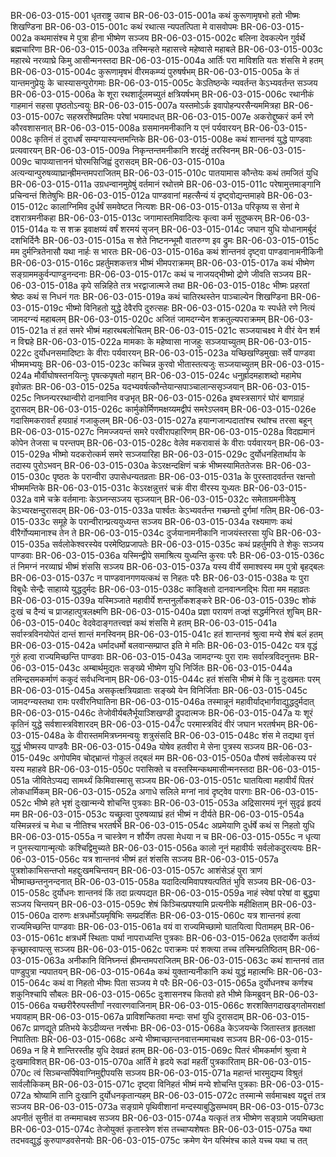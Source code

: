 BR-06-03-015-001	धृतराष्ट्र उवाच
BR-06-03-015-001a	कथं कुरूणामृषभो हतो भीष्मः शिखण्डिना
BR-06-03-015-001c	कथं रथात्स न्यपतत्पिता मे वासवोपमः
BR-06-03-015-002a	कथमासंश्च मे पुत्रा हीना भीष्मेण सञ्जय
BR-06-03-015-002c	बलिना देवकल्पेन गुर्वर्थे ब्रह्मचारिणा
BR-06-03-015-003a	तस्मिन्हते महासत्त्वे महेष्वासे महाबले
BR-06-03-015-003c	महारथे नरव्याघ्रे किमु आसीन्मनस्तदा
BR-06-03-015-004a	आर्तिः परा माविशति यतः शंससि मे हतम्
BR-06-03-015-004c	कुरूणामृषभं वीरमकम्प्यं पुरुषर्षभम्
BR-06-03-015-005a	के तं यान्तमनुप्रेयुः के चास्यासन्पुरोगमाः
BR-06-03-015-005c	केऽतिष्ठन्के न्यवर्तन्त केऽभ्यवर्तन्त सञ्जय
BR-06-03-015-006a	के शूरा रथशार्दूलमच्युतं क्षत्रियर्षभम्
BR-06-03-015-006c	रथानीकं गाहमानं सहसा पृष्ठतोऽन्वयुः
BR-06-03-015-007a	यस्तमोऽर्क इवापोहन्परसैन्यममित्रहा
BR-06-03-015-007c	सहस्ररश्मिप्रतिमः परेषां भयमादधत्
BR-06-03-015-007e	अकरोद्दुष्करं कर्म रणे कौरवशासनात्
BR-06-03-015-008a	ग्रसमानमनीकानि य एनं पर्यवारयन्
BR-06-03-015-008c	कृतिनं तं दुराधर्षं सम्यग्यास्यन्तमन्तिके
BR-06-03-015-008e	कथं शान्तनवं युद्धे पाण्डवाः प्रत्यवारयन्
BR-06-03-015-009a	निकृन्तन्तमनीकानि शरदंष्ट्रं तरस्विनम्
BR-06-03-015-009c	चापव्यात्ताननं घोरमसिजिह्वं दुरासदम्
BR-06-03-015-010a	अत्यन्यान्पुरुषव्याघ्रान्ह्रीमन्तमपराजितम्
BR-06-03-015-010c	पातयामास कौन्तेयः कथं तमजितं युधि
BR-06-03-015-011a	उग्रधन्वानमुग्रेषुं वर्तमानं रथोत्तमे
BR-06-03-015-011c	परेषामुत्तमाङ्गानि प्रचिन्वन्तं शितेषुभिः
BR-06-03-015-012a	पाण्डवानां महत्सैन्यं यं दृष्ट्वोद्यन्तमाहवे
BR-06-03-015-012c	कालाग्निमिव दुर्धर्षं समवेष्टत नित्यशः
BR-06-03-015-013a	परिकृष्य स सेनां मे दशरात्रमनीकहा
BR-06-03-015-013c	जगामास्तमिवादित्यः कृत्वा कर्म सुदुष्करम्
BR-06-03-015-014a	यः स शक्र इवाक्षय्यं वर्षं शरमयं सृजन्
BR-06-03-015-014c	जघान युधि योधानामर्बुदं दशभिर्दिनैः
BR-06-03-015-015a	स शेते निष्टनन्भूमौ वातरुग्ण इव द्रुमः
BR-06-03-015-015c	मम दुर्मन्त्रितेनासौ यथा नार्हः स भारतः
BR-06-03-015-016a	कथं शान्तनवं दृष्ट्वा पाण्डवानामनीकिनी
BR-06-03-015-016c	प्रहर्तुमशकत्तत्र भीष्मं भीमपराक्रमम्
BR-06-03-015-017a	कथं भीष्मेण सङ्ग्राममकुर्वन्पाण्डुनन्दनाः
BR-06-03-015-017c	कथं च नाजयद्भीष्मो द्रोणे जीवति सञ्जय
BR-06-03-015-018a	कृपे सन्निहिते तत्र भरद्वाजात्मजे तथा
BR-06-03-015-018c	भीष्मः प्रहरतां श्रेष्ठः कथं स निधनं गतः
BR-06-03-015-019a	कथं चातिरथस्तेन पाञ्चाल्येन शिखण्डिना
BR-06-03-015-019c	भीष्मो विनिहतो युद्धे देवैरपि दुरुत्सहः
BR-06-03-015-020a	यः स्पर्धते रणे नित्यं जामदग्न्यं महाबलम्
BR-06-03-015-020c	अजितं जामदग्न्येन शक्रतुल्यपराक्रमम्
BR-06-03-015-021a	तं हतं समरे भीष्मं महारथबलोचितम्
BR-06-03-015-021c	सञ्जयाचक्ष्व मे वीरं येन शर्म न विद्महे
BR-06-03-015-022a	मामकाः के महेष्वासा नाजहुः सञ्जयाच्युतम्
BR-06-03-015-022c	दुर्योधनसमादिष्टाः के वीराः पर्यवारयन्
BR-06-03-015-023a	यच्छिखण्डिमुखाः सर्वे पाण्डवा भीष्ममभ्ययुः
BR-06-03-015-023c	कच्चिन्न कुरवो भीतास्तत्यजुः सञ्जयाच्युतम्
BR-06-03-015-024a	मौर्वीघोषस्तनयित्नुः पृषत्कपृषतो महान्
BR-06-03-015-024c	धनुर्ह्रादमहाशब्दो महामेघ इवोन्नतः
BR-06-03-015-025a	यदभ्यवर्षत्कौन्तेयान्सपाञ्चालान्ससृञ्जयान्
BR-06-03-015-025c	निघ्नन्पररथान्वीरो दानवानिव वज्रभृत्
BR-06-03-015-026a	इष्वस्त्रसागरं घोरं बाणग्राहं दुरासदम्
BR-06-03-015-026c	कार्मुकोर्मिणमक्षय्यमद्वीपं समरेऽप्लवम्
BR-06-03-015-026e	गदासिमकरावर्तं हयग्राहं गजाकुलम्
BR-06-03-015-027a	हयान्गजान्पदातांश्च रथांश्च तरसा बहून्
BR-06-03-015-027c	निमज्जयन्तं समरे परवीरापहारिणम्
BR-06-03-015-028a	विदह्यमानं कोपेन तेजसा च परन्तपम्
BR-06-03-015-028c	वेलेव मकरावासं के वीराः पर्यवारयन्
BR-06-03-015-029a	भीष्मो यदकरोत्कर्म समरे सञ्जयारिहा
BR-06-03-015-029c	दुर्योधनहितार्थाय के तदास्य पुरोऽभवन्
BR-06-03-015-030a	केऽरक्षन्दक्षिणं चक्रं भीष्मस्यामिततेजसः
BR-06-03-015-030c	पृष्ठतः के परान्वीरा उपासेधन्यतव्रताः
BR-06-03-015-031a	के पुरस्तादवर्तन्त रक्षन्तो भीष्ममन्तिके
BR-06-03-015-031c	केऽरक्षन्नुत्तरं चक्रं वीरा वीरस्य युध्यतः
BR-06-03-015-032a	वामे चक्रे वर्तमानाः केऽघ्नन्सञ्जय सृञ्जयान्
BR-06-03-015-032c	समेताग्रमनीकेषु केऽभ्यरक्षन्दुरासदम्
BR-06-03-015-033a	पार्श्वतः केऽभ्यवर्तन्त गच्छन्तो दुर्गमां गतिम्
BR-06-03-015-033c	समूहे के परान्वीरान्प्रत्ययुध्यन्त सञ्जय
BR-06-03-015-034a	रक्ष्यमाणः कथं वीरैर्गोप्यमानाश्च तेन ते
BR-06-03-015-034c	दुर्जयानामनीकानि नाजयंस्तरसा युधि
BR-06-03-015-035a	सर्वलोकेश्वरस्येव परमेष्ठिप्रजापतेः
BR-06-03-015-035c	कथं प्रहर्तुमपि ते शेकुः सञ्जय पाण्डवाः
BR-06-03-015-036a	यस्मिन्द्वीपे समाश्रित्य युध्यन्ति कुरवः परैः
BR-06-03-015-036c	तं निमग्नं नरव्याघ्रं भीष्मं शंससि सञ्जय
BR-06-03-015-037a	यस्य वीर्ये समाश्वस्य मम पुत्रो बृहद्बलः
BR-06-03-015-037c	न पाण्डवानगणयत्कथं स निहतः परैः
BR-06-03-015-038a	यः पुरा विबुधैः सेन्द्रैः साहाय्ये युद्धदुर्मदः
BR-06-03-015-038c	काङ्क्षितो दानवान्घ्नद्भिः पिता मम महाव्रतः
BR-06-03-015-039a	यस्मिञ्जाते महावीर्ये शन्तनुर्लोकशङ्करे
BR-06-03-015-039c	शोकं दुःखं च दैन्यं च प्राजहात्पुत्रलक्ष्मणि
BR-06-03-015-040a	प्रज्ञा परायणं तज्ज्ञं सद्धर्मनिरतं शुचिम्
BR-06-03-015-040c	वेदवेदाङ्गतत्त्वज्ञं कथं शंससि मे हतम्
BR-06-03-015-041a	सर्वास्त्रविनयोपेतं दान्तं शान्तं मनस्विनम्
BR-06-03-015-041c	हतं शान्तनवं श्रुत्वा मन्ये शेषं बलं हतम्
BR-06-03-015-042a	धर्मादधर्मो बलवान्सम्प्राप्त इति मे मतिः
BR-06-03-015-042c	यत्र वृद्धं गुरुं हत्वा राज्यमिच्छन्ति पाण्डवाः
BR-06-03-015-043a	जामदग्न्यः पुरा रामः सर्वास्त्रविदनुत्तमः
BR-06-03-015-043c	अम्बार्थमुद्यतः सङ्ख्ये भीष्मेण युधि निर्जितः
BR-06-03-015-044a	तमिन्द्रसमकर्माणं ककुदं सर्वधन्विनाम्
BR-06-03-015-044c	हतं शंससि भीष्मं मे किं नु दुःखमतः परम्
BR-06-03-015-045a	असकृत्क्षत्रियव्राताः सङ्ख्ये येन विनिर्जिताः
BR-06-03-015-045c	जामदग्न्यस्तथा रामः परवीरनिघातिना
BR-06-03-015-046a	तस्मान्नूनं महावीर्याद्भार्गवाद्युद्धदुर्मदात्
BR-06-03-015-046c	तेजोवीर्यबलैर्भूयाञ्शिखण्डी द्रुपदात्मजः
BR-06-03-015-047a	यः शूरं कृतिनं युद्धे सर्वशास्त्रविशारदम्
BR-06-03-015-047c	परमास्त्रविदं वीरं जघान भरतर्षभम्
BR-06-03-015-048a	के वीरास्तममित्रघ्नमन्वयुः शत्रुसंसदि
BR-06-03-015-048c	शंस मे तद्यथा वृत्तं युद्धं भीष्मस्य पाण्डवैः
BR-06-03-015-049a	योषेव हतवीरा मे सेना पुत्रस्य सञ्जय
BR-06-03-015-049c	अगोपमिव चोद्भ्रान्तं गोकुलं तद्बलं मम
BR-06-03-015-050a	पौरुषं सर्वलोकस्य परं यस्य महाहवे
BR-06-03-015-050c	परासिक्ते च वस्तस्मिन्कथमासीन्मनस्तदा
BR-06-03-015-051a	जीवितेऽप्यद्य सामर्थ्यं किमिवास्मासु सञ्जय
BR-06-03-015-051c	घातयित्वा महावीर्यं पितरं लोकधार्मिकम्
BR-06-03-015-052a	अगाधे सलिले मग्नां नावं दृष्ट्वेव पारगाः
BR-06-03-015-052c	भीष्मे हते भृशं दुःखान्मन्ये शोचन्ति पुत्रकाः
BR-06-03-015-053a	अद्रिसारमयं नूनं सुदृढं हृदयं मम
BR-06-03-015-053c	यच्छ्रुत्वा पुरुषव्याघ्रं हतं भीष्मं न दीर्यते
BR-06-03-015-054a	यस्मिन्नस्त्रं च मेधा च नीतिश्च भरतर्षभे
BR-06-03-015-054c	अप्रमेयाणि दुर्धर्षे कथं स निहतो युधि
BR-06-03-015-055a	न चास्त्रेण न शौर्येण तपसा मेधया न च
BR-06-03-015-055c	न धृत्या न पुनस्त्यागान्मृत्योः कश्चिद्विमुच्यते
BR-06-03-015-056a	कालो नूनं महावीर्यः सर्वलोकदुरत्ययः
BR-06-03-015-056c	यत्र शान्तनवं भीष्मं हतं शंससि सञ्जय
BR-06-03-015-057a	पुत्रशोकाभिसन्तप्तो महद्दुःखमचिन्तयन्
BR-06-03-015-057c	आशंसेऽहं पुरा त्राणं भीष्माच्छन्तनुनन्दनात्
BR-06-03-015-058a	यदादित्यमिवापश्यत्पतितं भुवि सञ्जय
BR-06-03-015-058c	दुर्योधनः शान्तनवं किं तदा प्रत्यपद्यत
BR-06-03-015-059a	नाहं स्वेषां परेषां वा बुद्ध्या सञ्जय चिन्तयन्
BR-06-03-015-059c	शेषं किञ्चित्प्रपश्यामि प्रत्यनीके महीक्षिताम्
BR-06-03-015-060a	दारुणः क्षत्रधर्मोऽयमृषिभिः सम्प्रदर्शितः
BR-06-03-015-060c	यत्र शान्तनवं हत्वा राज्यमिच्छन्ति पाण्डवाः
BR-06-03-015-061a	वयं वा राज्यमिच्छामो घातयित्वा पितामहम्
BR-06-03-015-061c	क्षत्रधर्मे स्थिताः पार्था नापराध्यन्ति पुत्रकाः
BR-06-03-015-062a	एतदार्येण कर्तव्यं कृच्छ्रास्वापत्सु सञ्जय
BR-06-03-015-062c	पराक्रमः परं शक्त्या तच्च तस्मिन्प्रतिष्ठितम्
BR-06-03-015-063a	अनीकानि विनिघ्नन्तं ह्रीमन्तमपराजितम्
BR-06-03-015-063c	कथं शान्तनवं तात पाण्डुपुत्रा न्यपातयन्
BR-06-03-015-064a	कथं युक्तान्यनीकानि कथं युद्धं महात्मभिः
BR-06-03-015-064c	कथं वा निहतो भीष्मः पिता सञ्जय मे परैः
BR-06-03-015-065a	दुर्योधनश्च कर्णश्च शकुनिश्चापि सौबलः
BR-06-03-015-065c	दुःशासनश्च कितवो हते भीष्मे किमब्रुवन्
BR-06-03-015-066a	यच्छरीरैरुपस्तीर्णां नरवारणवाजिनाम्
BR-06-03-015-066c	शरशक्तिगदाखड्गतोमराक्षां भयावहाम्
BR-06-03-015-067a	प्राविशन्कितवा मन्दाः सभां युधि दुरासदाम्
BR-06-03-015-067c	प्राणद्यूते प्रतिभये केऽदीव्यन्त नरर्षभाः
BR-06-03-015-068a	केऽजयन्के जितास्तत्र हृतलक्षा निपातिताः
BR-06-03-015-068c	अन्ये भीष्माच्छान्तनवात्तन्ममाचक्ष्व सञ्जय
BR-06-03-015-069a	न हि मे शान्तिरस्तीह युधि देवव्रतं हतम्
BR-06-03-015-069c	पितरं भीमकर्माणं श्रुत्वा मे दुःखमाविशत्
BR-06-03-015-070a	आर्तिं मे हृदये रूढां महतीं पुत्रकारिताम्
BR-06-03-015-070c	त्वं सिञ्चन्सर्पिषेवाग्निमुद्दीपयसि सञ्जय
BR-06-03-015-071a	महान्तं भारमुद्यम्य विश्रुतं सार्वलौकिकम्
BR-06-03-015-071c	दृष्ट्वा विनिहतं भीष्मं मन्ये शोचन्ति पुत्रकाः
BR-06-03-015-072a	श्रोष्यामि तानि दुःखानि दुर्योधनकृतान्यहम्
BR-06-03-015-072c	तस्मान्मे सर्वमाचक्ष्व यद्वृत्तं तत्र सञ्जय
BR-06-03-015-073a	सङ्ग्रामे पृथिवीशानां मन्दस्याबुद्धिसम्भवम्
BR-06-03-015-073c	अपनीतं सुनीतं वा तन्ममाचक्ष्व सञ्जय
BR-06-03-015-074a	यत्कृतं तत्र भीष्मेण सङ्ग्रामे जयमिच्छता
BR-06-03-015-074c	तेजोयुक्तं कृतास्त्रेण शंस तच्चाप्यशेषतः
BR-06-03-015-075a	यथा तदभवद्युद्धं कुरुपाण्डवसेनयोः
BR-06-03-015-075c	क्रमेण येन यस्मिंश्च काले यच्च यथा च तत्
